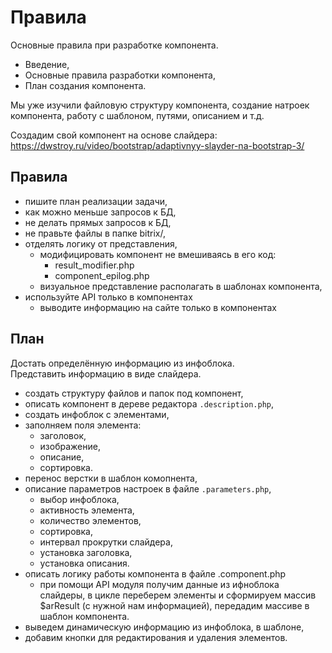 # Правила
Основные правила при разработке компонента.
- Введение,
- Основные правила разработки компонента,
- План создания компонента.

Мы уже изучили файловую структуру компонента, создание натроек компонента, работу с шаблоном, путями, описанием и т.д.

Создадим свой компонент на основе слайдера: https://dwstroy.ru/video/bootstrap/adaptivnyy-slayder-na-bootstrap-3/

## Правила
- пишите план реализации задачи,
- как можно меньше запросов к БД,
- не делать прямых запросов к БД,
- не правьте файлы в папке bitrix/,
- отделять логику от представления,
  - модифицировать компонент не вмешиваясь в его код:
    - result_modifier.php
    - component_epilog.php
  - визуальное представление располагать в шаблонах компонента,
- используйте API только в компонентах
  - выводите информацию на сайте только в компонентах

## План
Достать определённую информацию из инфоблока.  
Представить информацию в виде слайдера.

- создать структуру файлов и папок под компонент,
- описать компонент в дереве редактора `.description.php`,
- создать инфоблок с элементами,
- заполняем поля элемента:
  - заголовок,
  - изображение,
  - описание,
  - сортировка.
- перенос верстки в шаблон комопнента,
- описание параметров настроек в файле `.parameters.php`,
  - выбор инфоблока,
  - активность элемента,
  - количество элементов,
  - сортировка,
  - интервал прокрутки слайдера,
  - установка заголовка,
  - установка описания.
- описать логику работы компонента в файле .component.php
  - при помощи API модуля получим данные из ифноблока слайдеры, в цикле переберем элементы и сформируем массив $arResult (с нужной нам информацией), передадим массиве в шаблон компонента.
- выведем динамическую информацию из инфоблока, в шаблоне,
- добавим кнопки для редактирования и удаления элементов.
